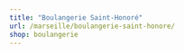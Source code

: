 ```yaml
---
title: "Boulangerie Saint-Honoré"
url: /marseille/boulangerie-saint-honore/
shop: boulangerie
---
```

